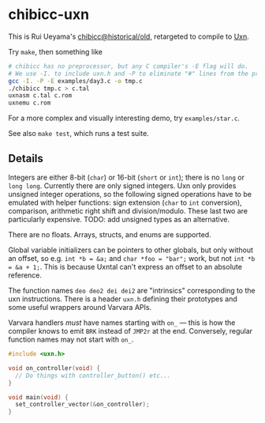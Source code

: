 # chibicc-uxn

This is Rui Ueyama's [chibicc@historical/old](https://github.com/rui314/chibicc/tree/historical/old), retargeted to compile to [Uxn](https://100r.co/site/uxn.html).

Try `make`, then something like

```sh
# chibicc has no preprocessor, but any C compiler's -E flag will do.
# We use -I. to include uxn.h and -P to eliminate "#" lines from the preprocessor output.
gcc -I. -P -E examples/day3.c -o tmp.c
./chibicc tmp.c > c.tal
uxnasm c.tal c.rom
uxnemu c.rom
```

For a more complex and visually interesting demo, try `examples/star.c`.

See also `make test`, which runs a test suite.

## Details

Integers are either 8-bit (`char`) or 16-bit (`short` or `int`); there is no `long` or `long long`. Currently there are only signed integers. Uxn only provides unsigned integer operations, so the following signed operations have to be emulated with helper functions: sign extension (`char` to `int` conversion), comparison, arithmetic right shift and division/modulo. These last two are particularly expensive. TODO: add unsigned types as an alternative.

There are no floats. Arrays, structs, and enums are supported.

Global variable initializers can be pointers to other globals, but only without an offset, so e.g. `int *b = &a;` and `char *foo = "bar";` work, but not `int *b = &a + 1;`. This is because Uxntal can't express an offset to an absolute reference.

The function names `deo deo2 dei dei2` are "intrinsics" corresponding to the uxn instructions. There is a header `uxn.h` defining their prototypes and some useful wrappers around Varvara APIs.

Varvara handlers *must* have names starting with `on_` — this is how the compiler knows to emit `BRK` instead of `JMP2r` at the end. Conversely, regular function names may not start with `on_`.

```c
#include <uxn.h>

void on_controller(void) {
  // Do things with controller_button() etc...
}

void main(void) {
  set_controller_vector(&on_controller);
}
```
